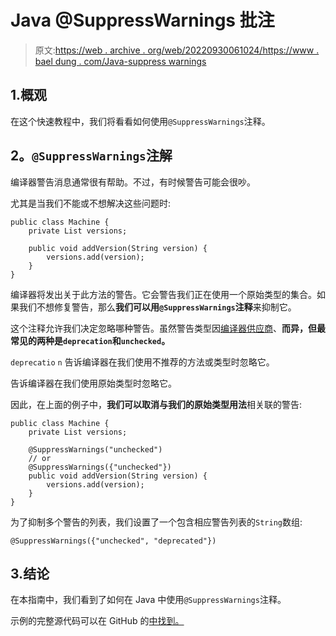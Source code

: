 # Java @SuppressWarnings 批注

> 原文:[https://web . archive . org/web/20220930061024/https://www . bael dung . com/Java-suppress warnings](https://web.archive.org/web/20220930061024/https://www.baeldung.com/java-suppresswarnings)

## 1.概观

在这个快速教程中，我们将看看如何使用`@SuppressWarnings`注释。

## **2。`@SuppressWarnings`注解**

编译器警告消息通常很有帮助。不过，有时候警告可能会很吵。

尤其是当我们不能或不想解决这些问题时:

```
public class Machine {
    private List versions;

    public void addVersion(String version) {
        versions.add(version);
    }
}
```

编译器将发出关于此方法的警告。它会警告我们正在使用一个原始类型的集合。如果我们不想修复警告，那么**我们可以用`@SuppressWarnings`注释**来抑制它。

这个注释允许我们决定忽略哪种警告。虽然警告类型因[编译器供应商](https://web.archive.org/web/20221026040511/https://stackoverflow.com/questions/1205995/what-is-the-list-of-valid-suppresswarnings-warning-names-in-java)、**而异，但最常见的两种是`deprecation`和`unchecked`。**

`deprecatio` `n` 告诉编译器在我们使用不推荐的方法或类型时忽略它。

告诉编译器在我们使用原始类型时忽略它。

因此，在上面的例子中，**我们可以取消与我们的原始类型用法**相关联的警告:

```
public class Machine {
    private List versions;

    @SuppressWarnings("unchecked")
    // or
    @SuppressWarnings({"unchecked"})
    public void addVersion(String version) {
        versions.add(version);
    }
}
```

为了抑制多个警告的列表，我们设置了一个包含相应警告列表的`String`数组:

```
@SuppressWarnings({"unchecked", "deprecated"})
```

## 3.结论

在本指南中，我们看到了如何在 Java 中使用`@SuppressWarnings`注释。

示例的完整源代码可以在 GitHub 的[中找到。](https://web.archive.org/web/20221026040511/https://github.com/eugenp/tutorials/tree/master/core-java-modules/core-java-annotations)